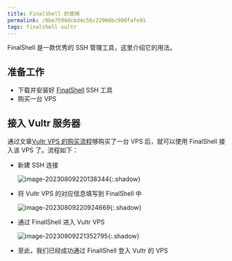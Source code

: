 ```yaml
---
title: FinalShell 的使用
permalink: /8be7596dcbd4c56c22960bc900fafe91
tags: finalshell vultr
---
```


FinalShell 是一款优秀的 SSH 管理工具，这里介绍它的用法。

<!--more-->

## 准备工作

- 下载并安装好 [FinalShell](https://www.hostbuf.com/t/988.html) SSH 工具
- 购买一台 VPS

## 接入 Vultr 服务器

通过文章[Vultr VPS 的购买流程](https://meiting-wang.github.io/341802df0825bf94ec83797e798304e2.html)够购买了一台 VPS 后，就可以使用 FinalShell 接入该 VPS 了。流程如下：

- 新建 SSH 连接

  ![image-20230809220138344](https://cdn.staticaly.com/gh/Meiting-Wang/pictures@main/picgo/202308092201365.png){:.shadow}

- 将 Vultr VPS 的对应信息填写到 FinalShell 中

  ![image-20230809220924669](https://cdn.staticaly.com/gh/Meiting-Wang/pictures@main/picgo/202308092209703.png){:.shadow}

- 通过 FinallShell 进入 Vultr VPS

  ![image-20230809221352795](https://cdn.staticaly.com/gh/Meiting-Wang/pictures@main/picgo/202308092213903.png){:.shadow}

- 至此，我们已经成功通过 FinallShell 登入 Vultr 的 VPS

